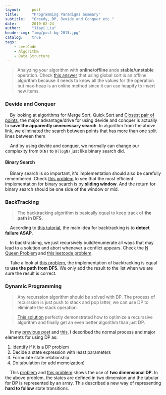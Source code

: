 ```yaml
---
layout:     post
title:      "Programming Paradigms Summary"
subtitle:   "Greedy, DP, Devide and Conquer etc."
date:       2019-02-24
author:     "Jiayi.Liu"
header-img: "img/post-bg-2015.jpg"
catalog: 	true
tags:
    - LeetCode
    - Algorithm
    - Data Structure
---
```


> Analyzing your algorithm with **online/offline** ande **stable/unstable** operation. Check [this answer](https://leetcode.com/problems/k-closest-points-to-origin/discuss/220235/Java-Three-solutions-to-this-classical-K-th-problem.) that using global sort is an offline algorithm because it needs to know all the values for the operation but max-heap is an online method since it can use heapify to insert new items.

### Devide and Conquer

&nbsp;&nbsp;&nbsp;&nbsp;By looking at algorithms for Merge Sort, Quick Sort and [Closest pair of points](https://en.wikipedia.org/wiki/Closest_pair_of_points_problem), the major advantage/drive for using devide and conquer is actually to **save the apparently unnecessary search**. In algorithm from the above link, we eliminated the search between points that has more than one split lines between them.

&nbsp;&nbsp;&nbsp;&nbsp;And by using devide and conquer, we normally can change our complexity from `O(N)` to `O(logN)` just like binary search did.

#### Binary Search

&nbsp;&nbsp;&nbsp;&nbsp;Binary search is so important, it's implementation should also be carefully remembered. Check [this problem](https://www.geeksforgeeks.org/binary-search/) to see that the most efficient implementation for binary search is by **sliding window**. And the return for binary search should be one side of the window or mid.

### BackTracking

> The backtracking algorithm is basically equal to keep track of **the path in DFS**.

&nbsp;&nbsp;&nbsp;&nbsp;According to [this tutorial](https://www.geeksforgeeks.org/backtracking-algorithms/), the main idea for backtracking is to **detect failure ASAP**. 

&nbsp;&nbsp;&nbsp;&nbsp;In backtracking, we just recursively build/enumerate all ways that may lead to a solution and abort whenever a conflict appears. Check the [N Queen Problem](https://www.geeksforgeeks.org/n-queen-problem-backtracking-3/) and [this leetcode problem](https://leetcode.com/problems/letter-combinations-of-a-phone-number/solution/).

&nbsp;&nbsp;&nbsp;&nbsp;Take a look at [this problem](https://leetcode.com/problems/permutations/discuss/18296/Simple-Python-solution-(DFS).), the implementation of backtracking is equal to **use the path from DFS**. We only add the result to the list when we are sure the result is correct.

### Dynamic Programming

> Any recurssion algorithm should be solved with DP. The process of recurssion is just push to stack and pop latter, we can use DP to eliminate the stack operation.

> [This solution](https://leetcode.com/problems/jump-game/solution/) perfectly demonstrated how to optimize a recurssive algorithm and finally get an even better algorithm than just DP.

&nbsp;&nbsp;&nbsp;&nbsp;In my [previous post](https://jiayi666.github.io/2019/02/17/leetcode-google3/) and [this](https://jiayi666.github.io/2019/02/25/google11/), I described the normal process and major elements for using DP as:

1.	Identify if it is a DP problem
2.	Decide a state expression with 
   least parameters
3.	Formulate state relationship    
4.	Do tabulation (or add memoization)

&nbsp;&nbsp;&nbsp;&nbsp;This [problem](https://leetcode.windliang.cc/leetCode-10-Regular-Expression-Matching.html) and [this problem](https://leetcode.windliang.cc/leetCode-44-Wildcard-Matching.html) shows the use of **two dimensional DP**. In the above problem, the states are defined in two dimension and the tabular for DP is represented by an array. This described a new way of representing **hard to follow** state transitions.